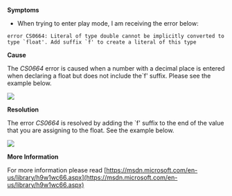 

**Symptoms**


- When trying to enter play mode, I am receiving the error below:


```
error CS0664: Literal of type double cannot be implicitly converted to type `float'. Add suffix `f' to create a literal of this type
```


**Cause**



The  *CS0664* error is caused when a number with a decimal place is entered when declaring a float but does not include the`f' suffix. Please see the example below.



![](/hc/en-us/article_attachments/203388416/CS0664_a.png)



**Resolution**



The error  *CS0664* is resolved by adding the `f' suffix to the end of the value that you are assigning to the float. See the example below.



![](/hc/en-us/article_attachments/203518563/CS0664_b.png)



**More Information**



For more information please read [https://msdn.microsoft.com/en-us/library/h9w1wc66.aspx](https://msdn.microsoft.com/en-us/library/h9w1wc66.aspx)





